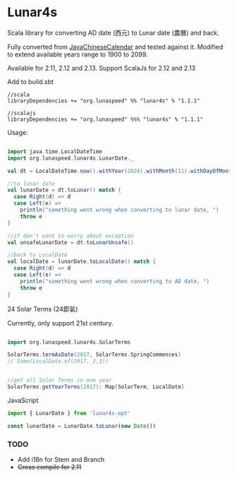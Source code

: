 # Lunar4s

Scala library for converting AD date (西元) to Lunar date (農曆) and back.

Fully converted from [JavaChineseCalendar](https://github.com/magiclen/JavaChineseCalendar) and tested against it.
Modified to extend available years range to 1900 to 2099.

Available for 2.11, 2.12 and 2.13.
Support ScalaJs for 2.12 and 2.13

Add to build.sbt

```sbtshell
//scala
libraryDependencies += "org.lunaspeed" %% "lunar4s" % "1.1.1"

//scalajs
libraryDependencies += "org.lunaspeed" %%% "lunar4s" % "1.1.1"
```

Usage:
```scala

import java.time.LocalDateTime
import org.lunaspeed.lunar4s.LunarDate._

val dt = LocalDateTime.now().withYear(2024).withMonth(11).withDayOfMonth(1).withHour(15)

//to lunar date
val lunarDate = dt.toLunar() match {
  case Right(d) => d
  case Left(e) => 
    println("something went wrong when converting to lunar date, ") 
    throw e
}

//if don't want to worry about exception
val unsafeLunarDate = dt.toLunarUnsafe()

//back to LocalDate
val localDate = lunarDate.toLocalDate() match {
  case Right(d) => d
  case Left(e) =>
    println("something went wrong when converting to AD date, ") 
    throw e  
}

```

24 Solar Terms (24節氣)

Currently, only support 21st century.

```scala

import org.lunaspeed.lunar4s.SolarTerms

SolarTerms.termAsDate(2017, SolarTerms.SpringCommences)
// Some(LocalDate.of(2017, 2,3))


//get all Solar Terms in one year
SolarTerms.getYearTerms(2017): Map[SolarTerm, LocalDate]

```

JavaScript

```javascript
import { LunarDate } from 'lunar4s-opt'

const lunarDate = LunarDate.toLunar(new Date())
```

### TODO

* Add i18n for Stem and Branch
* ~~Cross compile for 2.11~~
